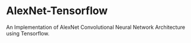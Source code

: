 # AlexNet-Tensorflow
An Implementation of AlexNet Convolutional Neural Network Architecture using Tensorflow.
